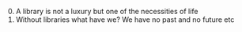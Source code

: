 0. A library is not a luxury but one of the necessities of life
1. Without libraries what have we? We have no past and no future
etc

